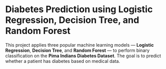#  Diabetes Prediction using Logistic Regression, Decision Tree, and Random Forest
 This project applies three popular machine learning models — **Logistic Regression**, **Decision Tree**, and **Random Forest** — to perform binary classification on the **Pima Indians Diabetes Dataset**. The goal is to predict whether a patient has diabetes based on medical data.
